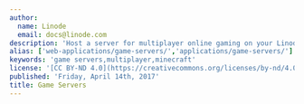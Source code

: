 ```yaml
---
author:
  name: Linode
  email: docs@linode.com
description: 'Host a server for multiplayer online gaming on your Linode.'
alias: ['web-applications/game-servers/','applications/game-servers/']
keywords: 'game servers,multiplayer,minecraft'
license: '[CC BY-ND 4.0](https://creativecommons.org/licenses/by-nd/4.0)'
published: 'Friday, April 14th, 2017'
title: Game Servers
---
```

